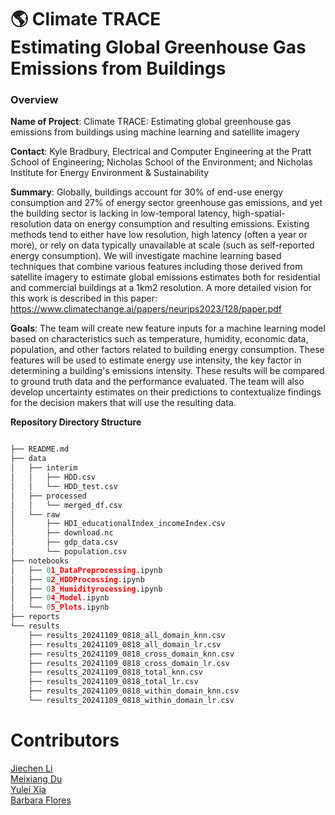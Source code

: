 # 🌎 Climate TRACE <br> Estimating Global Greenhouse Gas Emissions from Buildings
### Overview

**Name of Project**: Climate TRACE: Estimating global greenhouse gas emissions from buildings using machine learning and satellite imagery


**Contact**: Kyle Bradbury, Electrical and Computer Engineering at the Pratt School of Engineering; Nicholas School of the Environment; and Nicholas Institute for Energy Environment & Sustainability


**Summary**:​ Globally, buildings account for 30% of end-use energy consumption and 27% of energy sector greenhouse gas emissions, and yet the building sector is lacking in low-temporal latency, high-spatial-resolution data on energy consumption and resulting emissions. Existing methods tend to either have low resolution, high latency (often a year or more), or rely on data typically unavailable at scale (such as self-reported energy consumption). We will investigate machine learning based techniques that combine various features including those derived from satellite imagery to estimate global emissions estimates both for residential and commercial buildings at a 1km2 resolution. 
A more detailed vision for this work is described in this paper: https://www.climatechange.ai/papers/neurips2023/128/paper.pdf


**Goals**​: The team will create new feature inputs for a machine learning model based on characteristics such as temperature, humidity, economic data, population, and other factors related to building energy consumption. These features will be used to estimate energy use intensity, the key factor in determining a building's emissions intensity. These results will be compared to ground truth data and the performance evaluated. The team will also develop uncertainty estimates on their predictions to contextualize findings for the decision makers that will use the resulting data.

**Repository Directory Structure**

```python

├── README.md
├── data
│   ├── interim
│   │   ├── HDD.csv
│   │   └── HDD_test.csv
│   ├── processed
│   │   └── merged_df.csv
│   └── raw
│       ├── HDI_educationalIndex_incomeIndex.csv
│       ├── download.nc
│       ├── gdp_data.csv
│       └── population.csv
├── notebooks
│   ├── 01_DataPreprocessing.ipynb
│   ├── 02_HDDProcessing.ipynb
│   ├── 03_Humidityrocessing.ipynb
│   ├── 04_Model.ipynb
│   └── 05_Plots.ipynb
├── reports
└── results
    ├── results_20241109_0818_all_domain_knn.csv
    ├── results_20241109_0818_all_domain_lr.csv
    ├── results_20241109_0818_cross_domain_knn.csv
    ├── results_20241109_0818_cross_domain_lr.csv
    ├── results_20241109_0818_total_knn.csv
    ├── results_20241109_0818_total_lr.csv
    ├── results_20241109_0818_within_domain_knn.csv
    └── results_20241109_0818_within_domain_lr.csv


```

# Contributors
[Jiechen Li](https://github.com/carrieli15)  
[Meixiang Du](https://github.com/dumeixiang)  
[Yulei Xia](https://github.com/AliciaXia222)  
[Barbara Flores](https://github.com/BarbaraPFloresRios)  

